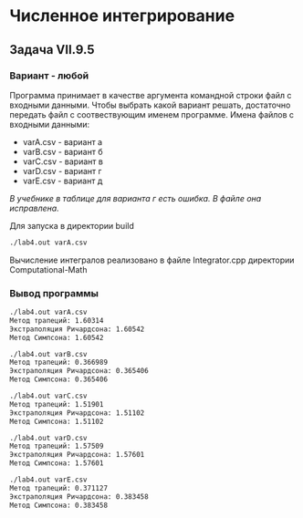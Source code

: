 # Численное интегрирование
## Задача VII.9.5
### Вариант - любой
Программа принимает в качестве аргумента командной строки файл с входными данными.
Чтобы выбрать какой вариант решать, достаточно передать файл с соотвествующим именем программе.
Имена файлов с входными данными:
* varA.csv - вариант а
* varB.csv - вариант б
* varC.csv - вариант в
* varD.csv - вариант г
* varE.csv - вариант д

*В учебнике в таблице для варианта г есть ошибка. В файле она исправлена.*

Для запуска в директории build
```bash
./lab4.out varA.csv
```

Вычисление интегралов реализовано в файле Integrator.cpp директории Computational-Math

### Вывод программы
```bash
./lab4.out varA.csv 
Метод трапеций: 1.60314
Экстраполяция Ричардсона: 1.60542
Метод Симпсона: 1.60542

./lab4.out varB.csv 
Метод трапеций: 0.366989
Экстраполяция Ричардсона: 0.365406
Метод Симпсона: 0.365406

./lab4.out varC.csv 
Метод трапеций: 1.51901
Экстраполяция Ричардсона: 1.51102
Метод Симпсона: 1.51102

./lab4.out varD.csv 
Метод трапеций: 1.57509
Экстраполяция Ричардсона: 1.57601
Метод Симпсона: 1.57601

./lab4.out varE.csv 
Метод трапеций: 0.371127
Экстраполяция Ричардсона: 0.383458
Метод Симпсона: 0.383458
```